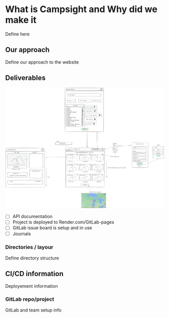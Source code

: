 # What is Campsight and Why did we make it

Define here

## Our approach

Define our approach to the website

## Deliverables

![Wire-frame diagram](./CampSIghtWireFrame.png "Campsight")

- [ ] API documentation
- [ ] Project is deployed to Render.com/GitLab-pages
- [ ] GitLab issue board is setup and in use
- [ ] Journals

### Directories / layour

Define directory structure

## CI/CD information

Deployement information

### GitLab repo/project

GitLab and team setup info 
 
